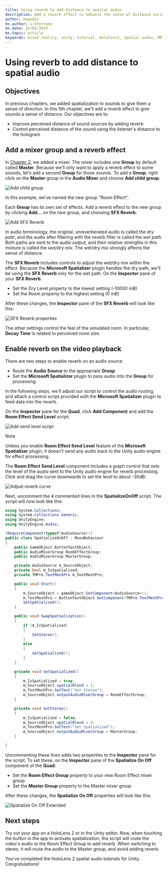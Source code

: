 ```yaml
---
title: Using reverb to add distance to spatial audio
description: Add a reverb effect to enhance the sense of distance variation to spatial audio.
author: kegodin
ms.author: v-hferrone
ms.date: 12/01/2019
ms.topic: article
keywords: mixed reality, unity, tutorial, hololens2, spatial audio, MRTK, mixed reality toolkit, UWP, Windows 10, HRTF, head-related transfer function, reverb, Microsoft Spatializer, audio mixer, SFX reverb
---
```


# Using reverb to add distance to spatial audio

## Objectives

In previous chapters, we added spatialization to sounds to give them a sense of direction. In this 5th chapter, we'll add a reverb effect to give sounds a sense of distance. Our objectives are to:
* Improve perceived distance of sound sources by adding reverb
* Control perceived distance of the sound using the listener's distance to the hologram

## Add a mixer group and a reverb effect

In [Chapter 2](unity-spatial-audio-ch2.md), we added a mixer. The mixer includes one **Group** by default called **Master**. Because we'll only want to apply a reverb effect to some sounds, let's add a second **Group** for those sounds. To add a **Group**, right click on the **Master** group in the **Audio Mixer** and choose **Add child group**:

![Add child group](images/spatial-audio/add-child-group.png)

In this example, we've named the new group "Room Effect".

Each **Group** has its own set of effects. Add a reverb effect to the new group by clicking **Add...** on the new group, and choosing **SFX Reverb**:

![Add SFX Reverb](images/spatial-audio/add-sfx-reverb.png)

In audio terminology, the original, unreverberated audio is called the _dry path_, and the audio after filtering with the reverb filter is called the _wet path_. Both paths are sent to the audio output, and their relative strengths in this mixture is called the _wet/dry mix_. The wet/dry mix strongly affects the sense of distance.

The **SFX Reverb** includes controls to adjust the wet/dry mix within the effect. Because the **Microsoft Spatializer** plugin handles the dry path, we'll be using the **SFX Reverb** only for the wet path. On the **Inspector** pane of your **SFX Reverb**:
* Set the Dry Level property to the lowest setting (-10000 mB)
* Set the Room property to the highest setting (0 mB)

After these changes, the **Inspector** pane of the **SFX Reverb** will look like this:

![SFX Reverb properties](images/spatial-audio/sfx-reverb-properties.png)

The other settings control the feel of the simulated room. In particular, **Decay Time** is related to perceived room size. 

## Enable reverb on the video playback

There are two steps to enable reverb on an audio source:
* Route the **Audio Source** to the appropriate **Group**
* Set the **Microsoft Spatializer** plugin to pass audio into the **Group** for processing

In the following steps, we'll adjust our script to control the audio routing, and attach a control script provided with the **Microsoft Spatializer** plugin to feed data into the reverb.

On the **Inspector** pane for the **Quad**, click **Add Component** and add the **Room Effect Send Level** script:

![Add send level script](images/spatial-audio/add-send-level-script.png)

> [!NOTE]
> Unless you enable **Room Effect Send Level** feature of the **Microsoft Spatializer** plugin, it doesn't send any audio back to the Unity audio engine for effect processing.

The **Room Effect Send Level** component includes a graph control that sets the level of the audio sent to the Unity audio engine for reverb processing. Click and drag the curve downwards to set the level to about -30dB:

![Adjust reverb curve](images/spatial-audio/adjust-reverb-curve.png)

Next, uncomment the 4 commented lines in the **SpatializeOnOff** script. The script will now look like this:
```c#
using System.Collections;
using System.Collections.Generic;
using UnityEngine;
using UnityEngine.Audio;

[RequireComponent(typeof(AudioSource))]
public class SpatializeOnOff : MonoBehaviour
{
    public GameObject ButtonTextObject;
    public AudioMixerGroup RoomEffectGroup;
    public AudioMixerGroup MasterGroup;

    private AudioSource m_SourceObject;
    private bool m_IsSpatialized;
    private TMPro.TextMeshPro m_TextMeshPro;

    public void Start()
    {
        m_SourceObject = gameObject.GetComponent<AudioSource>();
        m_TextMeshPro = ButtonTextObject.GetComponent<TMPro.TextMeshPro>();
        SetSpatialized();
    }

    public void SwapSpatialization()
    {
        if (m_IsSpatialized)
        {
            SetStereo();
        }
        else
        {
            SetSpatialized();
        }
    }

    private void SetSpatialized()
    {
        m_IsSpatialized = true;
        m_SourceObject.spatialBlend = 1;
        m_TextMeshPro.SetText("Set Stereo");
        m_SourceObject.outputAudioMixerGroup = RoomEffectGroup;
    }

    private void SetStereo()
    {
        m_IsSpatialized = false;
        m_SourceObject.spatialBlend = 0;
        m_TextMeshPro.SetText("Set Spatialized");
        m_SourceObject.outputAudioMixerGroup = MasterGroup;
    }

}
```

Uncommenting these lines adds two properties to the **Inspector** pane for the script. To set these, on the **Inspector** pane of the **Spatialize On Off** component of the **Quad**:
* Set the **Room Effect Group** property to your new Room Effect mixer group
* Set the **Master Group** property to the Master mixer group

After these changes, the **Spatialize On Off** properties will look like this:

![Spatialize On Off Extended](images/spatial-audio/spatialize-on-off-extended.png)

## Next steps

Try out your app on a HoloLens 2 or in the Unity editor. Now, when touching the button in the app to activate spatialization, the script will route the video's audio to the Room Effect Group to add reverb. When switching to stereo, it will route the audio to the Master group, and avoid adding reverb.

You've completed the HoloLens 2 spatial audio tutorials for Unity. Congratulations!


